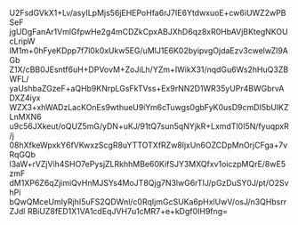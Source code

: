 U2FsdGVkX1+Lv/asyILpMjs56jEHEPoHfa6rJ7IE6YtdwxuoE+cw6iUWZ2wPBSeF
jgUDgFanAr1VmlGfpwHe2g4mCDZkCpxABJXhD6qz8xR0HbAVjBKtegNKOUcLripW
IM1m+0hFyeKDpp7f7l0k0xUkw5EG/uMlJ1E6K02byipvgOjdaEzv3cwelwZl9AGb
Z1X/cBB0JEsntf6uH+DPVovM+ZoJiLh/YZm+IWikX31/nqdGu6Ws2hHuQ3ZBWFL/
yaUshbaZGzeF+aQHb9KNrpLGsFkTVss+Ex9rNN2D1WR35yUPr4BWGbrvADXZ4iyx
WZX3+xhWADzLacKOnEs9wthueU9iYm6cTuwgs0gbFyK0usD9cmDI5bUlKZLnMXN6
u9c56JXkeut/oQUZ5mG/yDN+uKJ/91tQ7sun5qNYjkR+LxmdTl0I5N/fyuqpxR/j
08hXfkeWpxkY6fVKwxzScgR8uYTTOTXfRZw8ljxUn6OZCDpMnOrjCFga+7vRqGQb
l3aW+rVZjVih4SHO7ePysjZLRkhhMBe60KifSJY3MXQfxv1oiczpMQrE/8wE5zmF
dM1XP6Z6qZjimiQvHnMJSYs4MoJT8Qjg7N3lwG6rTIJ/pGzDuSY0J/pt/O2SvhPi
bQwQMceUmIyRjhI5uFS2QDWnl/c0RqIjmGcSUKa6pHxlUwV/osJ/n3QHbsrrZJdl
RBiUZ8fED1X1VA1cdEqJVH7u1cMR7+e+kDgf0IH9fng=
